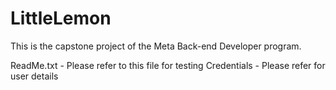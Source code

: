 # LittleLemon
This is the capstone project of the Meta Back-end Developer program.

ReadMe.txt - Please refer to this file for testing
Credentials - Please refer for user details

